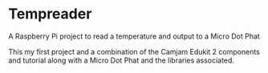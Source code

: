 # Tempreader
A Raspberry Pi project to read a temperature and output to a Micro Dot Phat

This my first project and a combination of the Camjam Edukit 2 components and tutorial along with a Micro Dot Phat and the libraries associated. 
